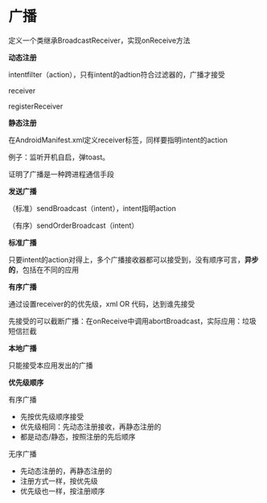 # 广播

定义一个类继承BroadcastReceiver，实现onReceive方法

**动态注册**

intentfilter（action），只有intent的adtion符合过滤器的，广播才接受

receiver

registerReceiver

**静态注册** 

在AndroidManifest.xml定义receiver标签，同样要指明intent的action

例子：监听开机自启，弹toast。

证明了广播是一种跨进程通信手段

**发送广播**

（标准）sendBroadcast（intent），intent指明action 

（有序）sendOrderBroadcast（intent）

**标准广播**

只要intent的action对得上，多个广播接收器都可以接受到，没有顺序可言，**异步的**，包括在不同的应用

**有序广播**

通过设置receiver的的优先级，xml OR 代码，达到谁先接受

先接受的可以截断广播：在onReceive中调用abortBroadcast，实际应用：垃圾短信拦截

**本地广播**

只能接受本应用发出的广播



**优先级顺序**

有序广播

* 先按优先级顺序接受
* 优先级相同：先动态注册接收，再静态注册的
* 都是动态/静态，按照注册的先后顺序

无序广播

* 先动态注册的，再静态注册的
* 注册方式一样，按优先级
* 优先级也一样，按注册顺序